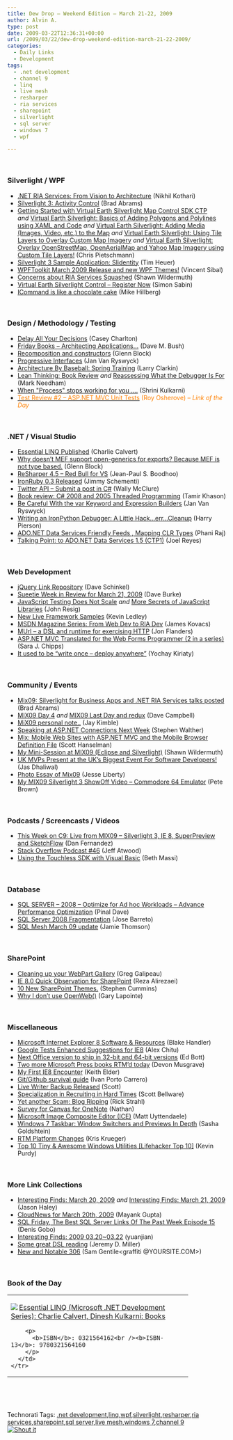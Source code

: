 ```yaml
---
title: Dew Drop – Weekend Edition – March 21-22, 2009
author: Alvin A.
type: post
date: 2009-03-22T12:36:31+00:00
url: /2009/03/22/dew-drop-weekend-edition-march-21-22-2009/
categories:
  - Daily Links
  - Development
tags:
  - .net development
  - channel 9
  - linq
  - live mesh
  - resharper
  - ria services
  - sharepoint
  - silverlight
  - sql server
  - windows 7
  - wpf

---
```

&#160;

### Silverlight / WPF

  * [.NET RIA Services: From Vision to Architecture][1] (Nikhil Kothari)
  * [Silverlight 3: Activity Control][2] (Brad Abrams)
  * [Getting Started with Virtual Earth Silverlight Map Control SDK CTP][3] _and_&#160;[Virtual Earth Silverlight: Basics of Adding Polygons and Polylines using XAML and Code][4] _and_&#160;[Virtual Earth Silverlight: Adding Media (Images, Video, etc.) to the Map][5] _and_&#160;[Virtual Earth Silverlight: Using Tile Layers to Overlay Custom Map Imagery][6] _and_&#160;[Virtual Earth Silverlight: Overlay OpenStreetMap, OpenAerialMap and Yahoo Map Imagery using Custom Tile Layers!][7] (Chris Pietschmann)
  * [Silverlight 3 Sample Application: Slidentity][8] (Tim Heuer)
  * [WPFToolkit March 2009 Release and new WPF Themes!][9] (Vincent Sibal)
  * [Concerns about RIA Services Squashed][10] (Shawn Wildermuth)
  * [Virtual Earth Silverlight Control &#8211; Register Now][11] (Simon Sabin)
  * [ICommand is like a chocolate cake][12] (Mike Hillberg)

&#160;

### Design / Methodology / Testing

  * [Delay All Your Decisions][13] (Casey Charlton)
  * [Friday Books &#8211; Architecting Applications…][14] (Dave M. Bush)
  * [Recomposition and constructors][15] (Glenn Block)
  * [Progressive Interfaces][16] (Jan Van Ryswyck)
  * [Architecture By Baseball: Spring Training][17] (Larry Clarkin)
  * [Lean Thinking: Book Review][18] _and_&#160;[Reassessing What the Debugger Is For][19] (Mark Needham)
  * [When "Process" stops working for you &#8230;.][20] (Shrini Kulkarni)
  * [<font color="#ff8000">Test Review #2 – ASP.NET MVC Unit Tests</font>][21] <font color="#ff8000">(Roy Osherove) <em>– Link of the Day</em></font>

&#160;

### .NET / Visual Studio

  * [Essential LINQ Published][22] (Charlie Calvert)
  * [Why doesn’t MEF support open-generics for exports? Because MEF is not type based.][23] (Glenn Block)
  * [ReSharper 4.5 – Red Bull for VS][24] (Jean-Paul S. Boodhoo)
  * [IronRuby 0.3 Released][25] (Jimmy Schementi)
  * [Twitter API &#8211; Submit a post in C#][26] (Wally McClure)
  * [Book review: C# 2008 and 2005 Threaded Programming][27] (Tamir Khason)
  * [Be Careful With the var Keyword and Expression Builders][28] (Jan Van Ryswyck)
  * [Writing an IronPython Debugger: A Little Hack…err…Cleanup][29] (Harry Pierson)
  * [ADO.NET Data Services Friendly Feeds , Mapping CLR Types][30] (Phani Raj)
  * [Talking Point: to ADO.NET Data Services 1.5 (CTP1)][31] (Joel Reyes)

&#160;

### Web Development

  * [jQuery Link Repository][32] (Dave Schinkel)
  * [Sueetie Week in Review for March 21, 2009][33] (Dave Burke)
  * [JavaScript Testing Does Not Scale][34] _and_&#160;[More Secrets of JavaScript Libraries][35] (John Resig)
  * [New Live Framework Samples][36] (Kevin Ledley)
  * [MSDN Magazine Series: From Web Dev to RIA Dev][37] (James Kovacs)
  * [MUrl – a DSL and runtime for exercising HTTP][38] (Jon Flanders)
  * [ASP.NET MVC Translated for the Web Forms Programmer (2 in a series)][39] (Sara J. Chipps)
  * [It used to be “write once &#8211; deploy anywhere”][40] (Yochay Kiriaty)

&#160;

### Community / Events

  * [Mix09: Silverlight for Business Apps and .NET RIA Services talks posted][41] (Brad Abrams)
  * [MIX09 Day 4][42] _and_&#160;[MIX09 Last Day and redux][43] (Dave Campbell)
  * [MiX09 personal note..][44] (Jay Kimble)
  * [Speaking at ASP.NET Connections Next Week][45] (Stephen Walther)
  * [Mix: Mobile Web Sites with ASP.NET MVC and the Mobile Browser Definition File][46] (Scott Hanselman)
  * [My Mini-Session at MIX09 (Eclipse and Silverlight)][47] (Shawn Wildermuth)
  * [UK MVPs Present at the UK’s Biggest Event For Software Developers!][48] (Jas Dhaliwal)
  * [Photo Essay of Mix09][49] (Jesse Liberty)
  * [My MIX09 Silverlight 3 ShowOff Video – Commodore 64 Emulator][50] (Pete Brown)

&#160;

### Podcasts / Screencasts / Videos

  * [This Week on C9: Live from MIX09 &#8211; Silverlight 3, IE 8, SuperPreview and SketchFlow][51] (Dan Fernandez)
  * [Stack Overflow Podcast #46][52] (Jeff Atwood)
  * [Using the Touchless SDK with Visual Basic][53] (Beth Massi)

&#160;

### Database

  * [SQL SERVER &#8211; 2008 &#8211; Optimize for Ad hoc Workloads &#8211; Advance Performance Optimization][54] (Pinal Dave)
  * [SQL Server 2008 Fragmentation][55] (Jose Barreto)
  * [SQL Mesh March 09 update][56] (Jamie Thomson)

&#160;

### SharePoint

  * [Cleaning up your WebPart Gallery][57] (Greg Galipeau)
  * [IE 8.0 Quick Observation for SharePoint][58] (Reza Alirezaei)
  * [10 New SharePoint Themes.][59] (Stephen Cummins)
  * [Why I don’t use OpenWeb()][60] (Gary Lapointe)

&#160;

### Miscellaneous

  * [Microsoft Internet Explorer 8 Software & Resources][61] (Blake Handler)
  * [Google Tests Enhanced Suggestions for IE8][62] (Alex Chitu)
  * [Next Office version to ship in 32-bit and 64-bit versions][63] (Ed Bott)
  * [Two more Microsoft Press books RTM’d today][64] (Devon Musgrave)
  * [My First IE8 Encounter][65] (Keith Elder)
  * [Git/Github survival guide][66] (Ivan Porto Carrero)
  * [Live Writer Backup Released][67] (Scott)
  * [Specialization in Recruiting in Hard Times][68] (Scott Bellware)
  * [Yet another Scam: Blog Ripping][69] (Rick Strahl)
  * [Survey for Canvas for OneNote][70] (Nathan)
  * [Microsoft Image Composite Editor (ICE)][71] (Matt Uyttendaele)
  * [Windows 7 Taskbar: Window Switchers and Previews In Depth][72] (Sasha Goldshtein)
  * [RTM Platform Changes][73] (Kris Krueger)
  * [Top 10 Tiny & Awesome Windows Utilities [Lifehacker Top 10]][74] (Kevin Purdy)

&#160;

### More Link Collections

  * [Interesting Finds: March 20, 2009][75] _and_&#160;[Interesting Finds: March 21, 2009][76] (Jason Haley)
  * [CloudNews for March 20th, 2009][77] (Mayank Gupta)
  * [SQL Friday, The Best SQL Server Links Of The Past Week Episode 15][78] (Denis Gobo)
  * [Interesting Finds: 2009 03.20~03.22][79] (yuanjian)
  * [Some great DSL reading][80] (Jeremy D. Miller)
  * [New and Notable 306][81] (Sam Gentile<graffiti @YOURSITE.COM>)

&#160;

### Book of the Day

<div style="padding-bottom: 0px; margin: 0px; padding-left: 0px; padding-right: 0px; display: inline; float: none; padding-top: 0px" id="scid:7dc1bd33-94bd-46fd-a20b-0131235bcd47:c8bdf81b-2b32-4480-a478-04e45019a5b5" class="wlWriterSmartContent">
  <table cellspacing="0" cellpadding="2" width="400" border="0" unselectable="on">
    <tr>
      <td valign="top" width="400">
        <p>
          <a title="Essential LINQ (Microsoft .NET Development Series): Charlie Calvert, Dinesh Kulkarni: Books" href="http://www.amazon.com/exec/obidos/ASIN/0321564162/alvinashcraft-20"><img data-recalc-dims="1" decoding="async" src="https://i0.wp.com/images.amazon.com/images/P/0321564162.01.MZZZZZZZ.jpg?w=660" border="0" align="left" style="float:left" />Essential LINQ (Microsoft .NET Development Series): Charlie Calvert, Dinesh Kulkarni: Books</a>
        </p>
        
        <p>
          <b>ISBN</b>: 0321564162<br /><b>ISBN-13</b>: 9780321564160
        </p>
      </td>
    </tr>
  </table>
</div>

&#160;

<div style="padding-bottom: 0px; margin: 0px; padding-left: 0px; padding-right: 0px; display: inline; float: none; padding-top: 0px" id="scid:C16BAC14-9A3D-4c50-9394-FBFEF7A93539:bac6fe50-1c39-41d8-96ab-4ba5e2bf902a" class="wlWriterSmartContent">
  <!--dotnetkickit-->
</div>

&#160;

<div style="padding-bottom: 0px; margin: 0px; padding-left: 0px; padding-right: 0px; display: inline; float: none; padding-top: 0px" id="scid:0767317B-992E-4b12-91E0-4F059A8CECA8:5e776fd1-30c7-4d34-b63e-bc3e3f9c2f5c" class="wlWriterSmartContent">
  Technorati Tags: <a href="http://technorati.com/tags/.net+development" rel="tag">.net development</a>,<a href="http://technorati.com/tags/linq" rel="tag">linq</a>,<a href="http://technorati.com/tags/wpf" rel="tag">wpf</a>,<a href="http://technorati.com/tags/silverlight" rel="tag">silverlight</a>,<a href="http://technorati.com/tags/resharper" rel="tag">resharper</a>,<a href="http://technorati.com/tags/ria+services" rel="tag">ria services</a>,<a href="http://technorati.com/tags/sharepoint" rel="tag">sharepoint</a>,<a href="http://technorati.com/tags/sql+server" rel="tag">sql server</a>,<a href="http://technorati.com/tags/live+mesh" rel="tag">live mesh</a>,<a href="http://technorati.com/tags/windows+7" rel="tag">windows 7</a>,<a href="http://technorati.com/tags/channel+9" rel="tag">channel 9</a>
</div>

<div class="wlWriterHeaderFooter" style="margin:0px; padding:0px 0px 0px 0px;">
  <div class="shoutIt">
    <a rev="vote-for" href="http://dotnetshoutout.com/Submit?url=http%3a%2f%2fwww.alvinashcraft.com%2f2009%2f03%2f22%2fdew-drop-weekend-edition-march-21-22-2009%2f&title=Dew+Drop+-+Weekend+Edition+-+March+21-22%2c+2009"><img decoding="async" alt="Shout it" src="http://dotnetshoutout.com/image.axd?url=https://morningdew-bpc6g3a0fgaxdxcu.eastus2-01.azurewebsites.net/2009/03/22/dew-drop-weekend-edition-march-21-22-2009/" style="border:0px" /></a>
  </div>
</div>

 [1]: http://www.nikhilk.net/Entry.aspx?id=227
 [2]: http://blogs.msdn.com/brada/archive/2009/03/20/silverlight-3-activity-control.aspx
 [3]: http://pietschsoft.com/post.aspx?id=20736f64-9876-4d0f-b60e-3fe20252d4c4
 [4]: http://pietschsoft.com/post.aspx?id=6a098f41-2df4-4362-a577-606863de838c
 [5]: http://pietschsoft.com/post.aspx?id=2c25c9bc-e290-41e4-9a03-daa75a912c63
 [6]: http://pietschsoft.com/post.aspx?id=ce8b5456-ef99-4311-8099-16976ebcc5e2
 [7]: http://pietschsoft.com/post.aspx?id=88a585cd-f90a-40e1-963d-ca1932ce2535
 [8]: http://feeds.timheuer.com/~r/timheuer/~3/-WrT7Q7Xros/slidentity-silverlight-sample-application.aspx
 [9]: http://blogs.msdn.com/vinsibal/archive/2009/03/20/wpftoolkit-march-2009-release-and-new-wpf-themes.aspx
 [10]: http://wildermuth.com/2009/03/20/Concerns_about_RIA_Services_Squashed
 [11]: http://feedproxy.google.com/~r/SimonsSqlServerStuff/~3/SQ567VikQ4M/Virtual-Earth-Silverlight-Control---Register-Now.aspx
 [12]: http://blogs.msdn.com/mikehillberg/archive/2009/03/20/icommand-is-like-a-chocolate-cake.aspx
 [13]: http://feedproxy.google.com/~r/Devlicious/~3/mImM-ck-3ig/delay-all-your-decisions.aspx
 [14]: http://blog.dmbcllc.com/2009/03/20/friday-books-architecting-applications/
 [15]: http://feedproxy.google.com/~r/MyTechnobabble/~3/bqM68hDA5-U/recomposition-and-constructors.aspx
 [16]: http://elegantcode.com/2009/03/21/progressive-interfaces/
 [17]: http://feedproxy.google.com/~r/LarryClarkin/~3/7sZc2_WxzS4/ArchitectureByBaseballSpringTraining.aspx
 [18]: http://feedproxy.google.com/~r/MarkNeedham/~3/QDfCpGVBrgM/
 [19]: http://feeds.dzone.com/~r/zones/dotnet/~3/mJ8WduVg2w4/reassessing-what-debugger
 [20]: http://shrinik.blogspot.com/2009/03/when-process-stops-working-for-you.html
 [21]: http://feedproxy.google.com/~r/Iserializable/~3/VjnvTW-iqXY/test-review-2-asp-net-mvc-unit-tests.aspx
 [22]: http://blogs.msdn.com/charlie/archive/2009/03/21/essential-linq-published.aspx
 [23]: http://feedproxy.google.com/~r/MyTechnobabble/~3/UkH8f0cs7Cw/why-doesn-t-mef-support-open-generics-for-exports-because-mef-is-not-type-based.aspx
 [24]: http://feedproxy.google.com/~r/JPBoodhoo/~3/rLt-JnudYE0/ReSharper45NdashRedBullForVS.aspx
 [25]: http://feedproxy.google.com/~r/jimmy-thinking/~3/ygbSDcv9_AU/ironruby-03-released.html
 [26]: http://morewally.com/cs/blogs/wallym/archive/2009/03/20/twitter-api-submit-a-post-in-c.aspx
 [27]: http://feedproxy.google.com/~r/microsft/~3/7-9Zi-XzR3I/
 [28]: http://elegantcode.com/2009/03/21/be-careful-with-the-var-keyword-and-expression-builders/
 [29]: http://feedproxy.google.com/~r/Devhawk/~3/vqB7-ggbC50/Writing+An+IronPython+Debugger+A+Little+HackhelliperrhellipCleanup.aspx
 [30]: http://blogs.msdn.com/phaniraj/archive/2009/03/21/ado-net-data-services-friendly-feeds-mapping-clr-types.aspx
 [31]: http://blogs.msdn.com/publicsector/archive/2009/03/20/talking-point-to-ado-net-data-services-1-5-ctp1.aspx
 [32]: http://feedproxy.google.com/~r/CodeZest/~3/JqAYyuzLyaA/jquery-link-repository.aspx
 [33]: http://feedproxy.google.com/~r/DaveBurke/~3/uCUoR8H5ZqI/post.aspx
 [34]: http://ejohn.org/blog/javascript-testing-does-not-scale/
 [35]: http://ejohn.org/blog/more-secrets-of-javascript-libraries/
 [36]: http://blogs.msdn.com/liveframework/archive/2009/03/20/new-live-framework-samples.aspx
 [37]: http://feedproxy.google.com/~r/CodeBetter/~3/m1-VkG5pTEI/msdn-magazine-series-from-web-dev-to-ria-dev.aspx
 [38]: http://www.masteringbiztalk.com/blogs/jon/PermaLink,guid,04569c6a-3b6e-4e68-8222-d59f9a5bfbe3.aspx
 [39]: http://girldeveloper.com/waxing-dev/asp-net-mvc-translated-for-the-web-forms-programmer-2-in-a-series/
 [40]: http://blogs.msdn.com/yochay/archive/2009/03/20/it-used-to-be-write-once-deploy-anywhere.aspx
 [41]: http://blogs.msdn.com/brada/archive/2009/03/20/mix09-silverlight-for-business-apps-and-net-ria-services-talks-posted.aspx
 [42]: http://geekswithblogs.net/WynApseTechnicalMusings/archive/2009/03/21/130292.aspx
 [43]: http://geekswithblogs.net/WynApseTechnicalMusings/archive/2009/03/21/130301.aspx
 [44]: http://feedproxy.google.com/~r/TheRuntime/~3/OCw8oFOl9Io/mix09-personal-note.aspx
 [45]: http://feedproxy.google.com/~r/StephenWalther/~3/vQ4YFqwTNos/speaking-at-asp.net-connections-next-week.aspx
 [46]: http://feedproxy.google.com/~r/ScottHanselman/~3/g_D-jg26Lq8/MixMobileWebSitesWithASPNETMVCAndTheMobileBrowserDefinitionFile.aspx
 [47]: http://wildermuth.com/2009/03/21/My_Mini-Session_at_MIX09_(Eclipse_and_Silverlight)
 [48]: http://blogs.msdn.com/mvpawardprogram/archive/2009/03/20/uk-mvps-present-at-the-uk-s-biggest-event-for-software-developers.aspx
 [49]: http://feedproxy.google.com/~r/JesseLiberty-SilverlightGeek/~3/IyzrI15j3VI/photo-essay-of-mix09.aspx
 [50]: http://feedproxy.google.com/~r/PeteBrown/~3/2A9aeq0jnc0/My-MIX09-Silverlight-3-ShowOff-Video-_1320_-Commodore-64-Emulator.aspx
 [51]: http://channel9.msdn.com/shows/This+Week+On+Channel+9/This-Week/
 [52]: http://blog.stackoverflow.com/2009/03/podcast-46/
 [53]: http://channel9.msdn.com/posts/funkyonex/Using-the-Touchless-SDK-with-Visual-Basic/
 [54]: http://blog.sqlauthority.com/2009/03/21/sql-server-2008-optimize-for-ad-hoc-workloads-advance-performance-optimization/
 [55]: http://feedproxy.google.com/~r/sharepointmsblogs/~3/f3qWTPZEjsI/sql-server-2008-fragmentation.aspx
 [56]: http://blogs.conchango.com/jamiethomson/archive/2009/03/20/sql-mesh-march-09-update.aspx
 [57]: http://greggalipeau.wordpress.com/2009/03/21/cleaning-up-your-webpart-gallery/
 [58]: http://feedproxy.google.com/~r/sharepointmvpblogs/~3/bPSoCA9eol8/
 [59]: http://feedproxy.google.com/~r/sharepointmvpblogs/~3/ey8Rm781K8U/10-new-sharepoint-themes.htm
 [60]: http://feedproxy.google.com/~r/sharepointmvpblogs/~3/jClCa_dM_2g/why-i-dont-use-openweb.html
 [61]: http://bhandler.spaces.live.com/Blog/cns!70F64BC910C9F7F3!5350.entry
 [62]: http://googlesystem.blogspot.com/2009/03/google-tests-enhanced-suggestions-for.html
 [63]: http://feedproxy.google.com/~r/zdnet/Bott/~3/BRHMcIghzCw/
 [64]: http://blogs.msdn.com/microsoft_press/archive/2009/03/20/two-more-microsoft-press-books-rtm-d-today.aspx
 [65]: http://feedproxy.google.com/~r/keithelder/~3/8X5Py9Z-Cfk/my-first-ie8-encounter.aspx
 [66]: http://feedproxy.google.com/~r/casualjim/~3/xG1H_B0RIXw/
 [67]: http://feedproxy.google.com/~r/liveside/~3/9sTRO7e1iWs/live-writer-backup-released.aspx
 [68]: http://feedproxy.google.com/~r/sbellware/~3/ehYvcDMaz4g/recruiters-are-presently-over.html
 [69]: http://feedproxy.google.com/~r/RickStrahl/~3/6ztsV10t8I0/675953.aspx
 [70]: http://www.officelabs.com/Lists/Posts/ViewPost.aspx?ID=76
 [71]: http://blogs.msdn.com/pix/archive/2009/03/20/microsoft-image-composite-editor-ice.aspx
 [72]: http://blogs.microsoft.co.il/blogs/sasha/archive/2009/03/20/windows-7-taskbar-window-switchers-and-previews-in-depth.aspx
 [73]: http://blogs.msdn.com/ie/archive/2009/03/20/rtm-platform-changes.aspx
 [74]: http://feeds.gawker.com/~r/lifehacker/full/~3/KuQa3TcjwaU/top-10-tiny--awesome-windows-utilities
 [75]: http://jasonhaley.com/blog/archive/2009/03/20/143064.aspx
 [76]: http://jasonhaley.com/blog/archive/2009/03/21/143065.aspx
 [77]: http://feedproxy.google.com/~r/CloudAve/~3/nI0XwMovaCU/cloudnews-for-march-20th-2009
 [78]: http://blogs.lessthandot.com/index.php/DataMgmt/DataDesign/sql-friday-the-best-sql-server-links-of--16
 [79]: http://weblogs.asp.net/yuanjian/archive/2009/03/21/interesting-finds-2009-03-20-03-22.aspx
 [80]: http://feedproxy.google.com/~r/CodeBetter/~3/5AqxKt5vfRI/some-great-dsl-reading.aspx
 [81]: http://feedproxy.google.com/~r/SamGentile/~3/wnfMM4LgIPE/